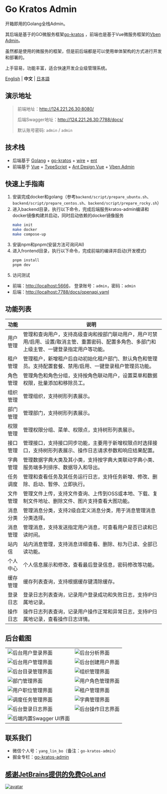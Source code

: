 # Go Kratos Admin

开箱即用的Golang全栈Admin。

其后端是基于的GO微服务框架[go-kratos](https://go-kratos.dev/)
，前端也是基于Vue微服务框架的[Vben Admin](https://doc.vben.pro/)。

虽然都是使用的微服务的框架，但是前后端都是可以使用单体架构的方式进行开发和部署的。

上手容易，功能丰富，适合快速开发企业级管理系统。

[English](./README.en-US.md) | **中文** | [日本語](./README.ja-JP.md)

## 演示地址

> 前端地址：<http://124.221.26.30:8080/>
>
> 后端Swagger地址：<http://124.221.26.30:7788/docs/>
>
> 默认账号密码: `admin` / `admin`

## 技术栈

- 后端基于 [Golang](https://go.dev/) + [go-kratos](https://go-kratos.dev/) + [wire](https://github.com/google/wire) + [ent](https://entgo.io/docs/getting-started/)
- 前端基于 [Vue](https://vuejs.org/) + [TypeScript](https://www.typescriptlang.org/) + [Ant Design Vue](https://antdv.com/) + [Vben Admin](https://doc.vben.pro/)

## 快速上手指南

1. 安装完成docker和golang（参考`backend/script/prepare_ubuntu.sh`、`backend/script/prepare_centos.sh`、`backend/script/prepare_rocky.sh`）
2. 进入backend目录，执行以下命令，完成后端服务kratos-admin编译和docker镜像构建并启动，同时启动依赖的docker镜像服务
    ```bash
    make init
    make docker
    make compose-up
    ```
3. 安装npm和pnpm(安装方法可询问AI)
4. 进入frontend目录，执行以下命令，完成前端的编译并启动(开发模式)
    ```bash
    pnpm install
    pnpm dev
    ```
5. 访问测试

- 前端：<http://localhost:5666>， 登录账号：`admin`，密码：`admin`
- 后端：<http://localhost:7788/docs/openapi.yaml>

## 功能列表

| 功能   | 说明                                                                       |
|------|--------------------------------------------------------------------------|
| 用户管理 | 管理和查询用户，支持高级查询和按部门联动用户，用户可禁用/启用、设置/取消主管、重置密码、配置多角色、多部门和上级主管、一键登录指定用户等功能。 |
| 租户管理 | 管理租户，新增租户后自动初始化租户部门、默认角色和管理员。支持配置套餐、禁用/启用、一键登录租户管理员功能。                   |
| 角色管理 | 管理角色和角色分组，支持按角色联动用户，设置菜单和数据权限，批量添加和移除员工。                                 |
| 组织管理 | 管理组织，支持树形列表展示。                                                           |
| 部门管理 | 管理部门，支持树形列表展示。                                                           |
| 权限管理 | 管理权限分组、菜单、权限点，支持树形列表展示。                                                  |
| 接口管理 | 管理接口，支持接口同步功能，主要用于新增权限点时选择接口，支持树形列表展示、操作日志请求参数和响应结果配置。                   |
| 字典管理 | 管理数据字典大类及其小类，支持按字典大类联动字典小类、服务端多列排序、数据导入和导出。                              |
| 任务调度 | 管理和查看任务及其任务运行日志，支持任务新增、修改、删除、启动、暂停、立即执行。                                 |
| 文件管理 | 管理文件上传，支持文件查询、上传到OSS或本地、下载、复制文件地址、删除文件、图片支持查看大图功能。                       |
| 消息分类 | 管理消息分类，支持2级自定义消息分类，用于消息管理消息分类选择。                                         |
| 消息管理 | 管理消息，支持发送指定用户消息，可查看用户是否已读和已读时间。                                          |
| 站内信  | 站内消息管理，支持消息详细查看、删除、标为已读、全部已读功能。                                          |
| 个人中心 | 个人信息展示和修改，查看最后登录信息，密码修改等功能。                                              |
| 缓存管理 | 缓存列表查询，支持根据缓存键清除缓存。                                                      |
| 登录日志 | 登录日志列表查询，记录用户登录成功和失败日志，支持IP归属地记录。                                        |
| 操作日志 | 操作日志列表查询，记录用户操作正常和异常日志，支持IP归属地记录，查看操作日志详情。                               |

## 后台截图

<table>
    <tr>
        <td><img src="./docs/images/admin_login_page.png" alt="后台用户登录界面"/></td>
        <td><img src="./docs/images/admin_dashboard.png" alt="后台分析界面"/></td>
    </tr>
    <tr>
        <td><img src="./docs/images/admin_user_management.png" alt="后台用户管理界面"/></td>
        <td><img src="./docs/images/admin_create_user.png" alt="后台创建用户界面"/></td>
    </tr>
    <tr>
        <td><img src="./docs/images/admin_menu_management.png" alt="后台目录管理界面"/></td>
        <td><img src="./docs/images/admin_organization_management.png" alt="组织管理界面"/></td>
    </tr>
    <tr>
        <td><img src="./docs/images/admin_department_management.png" alt="部门管理界面"/></td>
        <td><img src="./docs/images/admin_role_management.png" alt="用户角色管理界面"/></td>
    </tr>
    <tr>
        <td><img src="./docs/images/admin_position_management.png" alt="用户职位管理界面"/></td>
        <td><img src="./docs/images/admin_tenant_management.png" alt="租户管理界面"/></td>
    </tr>
    <tr>
        <td><img src="./docs/images/admin_task_management.png" alt="调度任务管理界面"/></td>
        <td><img src="./docs/images/admin_dict_management.png" alt="字典管理界面"/></td>
    </tr>
    <tr>
        <td><img src="./docs/images/admin_operation_log.png" alt="后台登录日志界面"/></td>
        <td><img src="./docs/images/admin_login_log.png" alt="后台操作日志界面"/></td>
    </tr>
    <tr>
        <td><img src="./docs/images/api_swagger_ui.png" alt="后端内置Swagger UI界面"/></td>
    </tr>
</table>

## 联系我们

- 微信个人号：`yang_lin_bo`（备注：`go-kratos-admin`）
- 掘金专栏：[go-kratos-admin](https://juejin.cn/column/7541283508041826367)

## [感谢JetBrains提供的免费GoLand](https://jb.gg/OpenSource)

[![avatar](https://resources.jetbrains.com/storage/products/company/brand/logos/jb_beam.svg)](https://jb.gg/OpenSource)
